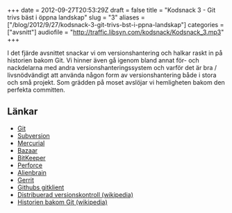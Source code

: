 +++
date = 2012-09-27T20:53:29Z
draft = false
title = "Kodsnack 3 - Git trivs bäst i öppna landskap"
slug = "3"
aliases = ["/blog/2012/9/27/kodsnack-3-git-trivs-bst-i-ppna-landskap"]
categories = ["avsnitt"]
audiofile = "http://traffic.libsyn.com/kodsnack/Kodsnack_3.mp3"
+++

I det fjärde avsnittet snackar vi om versionshantering och halkar raskt in på historien bakom Git. Vi hinner även gå igenom bland annat för- och nackdelarna med andra versionshanteringssystem och varför det är bra / livsnödvändigt att använda någon form av versionshantering både i stora och små projekt. Som grädden på moset avslöjar vi hemligheten bakom den perfekta committen.

## Länkar ##

* [Git](http://git-scm.com/)
* [Subversion](http://subversion.apache.org/)
* [Mercurial](http://mercurial.selenic.com/)
* [Bazaar](http://bazaar.canonical.com/en/)
* [BitKeeper](http://www.bitkeeper.com/)
* [Perforce](http://www.perforce.com/)
* [Alienbrain](http://www.alienbrain.com/)
* [Gerrit](https://code.google.com/p/gerrit/)
* [Githubs gitklient](http://mac.github.com/)
* [Distribuerad versionskontroll (wikipedia)](https://en.wikipedia.org/wiki/Distributed_revision_control)
* [Historien bakom Git (wikipedia)](https://en.wikipedia.org/wiki/Git_)

